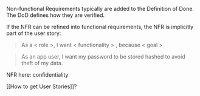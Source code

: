 Non-functional Requirements typically are added to the Definition of Done.
The DoD defines how they are verified.

If the NFR can be refined into functional requirements, the NFR is implicitly part of the user story:

> As a < role >, I want < functionality > , because < goal >

> As an app user, I want my password to be stored hashed to avoid theft of my data. 

NFR here: confidentiality

[[How to get User Stories]]?